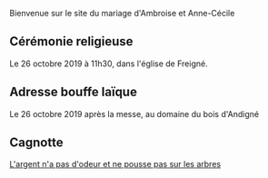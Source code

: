 Bienvenue sur le site du mariage d'Ambroise et Anne-Cécile

## Cérémonie religieuse
Le 26 octobre 2019 à 11h30, dans l'église de Freigné.

## Adresse bouffe laïque
Le 26 octobre 2019 après la messe, au domaine du bois d'Andigné

## Cagnotte
[L'argent n'a pas d'odeur et ne pousse pas sur les arbres](https://www.google.com)
